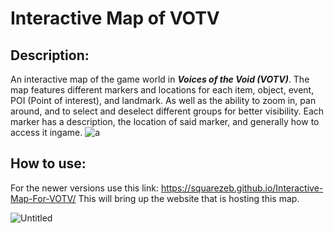 # Interactive Map of VOTV
## Description:
An interactive map of the game world in **_Voices of the Void (VOTV)_**. The map features different markers and locations for each item, object, event, POI (Point of interest), and landmark. As well as the ability to zoom in, pan around, and to select and deselect different groups for better visibility. Each marker has a description, the location of said marker, and generally how to access it ingame.
![a](https://github.com/SquareZeb/Interactive-Map-For-VOTV/assets/136224084/4c0c6102-6958-4b0a-a6a8-dfb6822bc7a2)

## How to use:
For the newer versions use this link: https://squarezeb.github.io/Interactive-Map-For-VOTV/
This will bring up the website that is hosting this map.

![Untitled](https://github.com/SquareZeb/Interactive-Map-For-VOTV/assets/136224084/766cbe8d-594c-4539-86d7-0fe43b94ef45)
